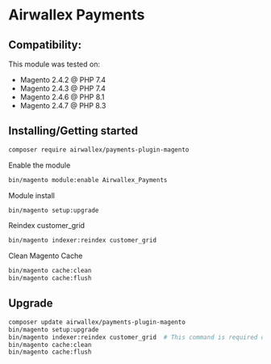 # Airwallex Payments

## Compatibility:

This module was tested on:
* Magento 2.4.2 @ PHP 7.4
* Magento 2.4.3 @ PHP 7.4
* Magento 2.4.6 @ PHP 8.1
* Magento 2.4.7 @ PHP 8.3

## Installing/Getting started 

```bash
composer require airwallex/payments-plugin-magento
```

Enable the module
```bash
bin/magento module:enable Airwallex_Payments
```

Module install
```bash
bin/magento setup:upgrade
```

Reindex customer_grid
```bash
bin/magento indexer:reindex customer_grid
```

Clean Magento Cache
```bash
bin/magento cache:clean
bin/magento cache:flush
```

## Upgrade

```bash
composer update airwallex/payments-plugin-magento
bin/magento setup:upgrade
bin/magento indexer:reindex customer_grid  # This command is required only during the first upgrade.
bin/magento cache:clean
bin/magento cache:flush
```

